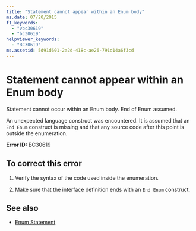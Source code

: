 ```yaml
---
title: "Statement cannot appear within an Enum body"
ms.date: 07/20/2015
f1_keywords: 
  - "vbc30619"
  - "bc30619"
helpviewer_keywords: 
  - "BC30619"
ms.assetid: 5d91d601-2a2d-418c-ae26-791d14a6f3cd
---
```

# Statement cannot appear within an Enum body
Statement cannot occur within an Enum body. End of Enum assumed.  
  
 An unexpected language construct was encountered. It is assumed that an `End Enum` construct is missing and that any source code after this point is outside the enumeration.  
  
 **Error ID:** BC30619  
  
## To correct this error  
  
1. Verify the syntax of the code used inside the enumeration.  
  
2. Make sure that the interface definition ends with an `End Enum` construct.  
  
## See also

- [Enum Statement](../../visual-basic/language-reference/statements/enum-statement.md)
